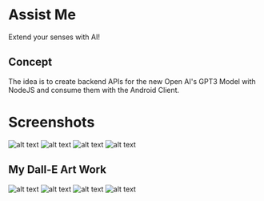 # Assist Me
Extend your senses with AI!

## Concept
The idea is to create backend APIs for the new Open AI's GPT3 Model with NodeJS and consume them with the Android Client.

# Screenshots
![alt text](https://github.com/Singularity-Coder/Assist-Me/blob/main/assets/ss1.png)
![alt text](https://github.com/Singularity-Coder/Assist-Me/blob/main/assets/ss2.png)
![alt text](https://github.com/Singularity-Coder/Assist-Me/blob/main/assets/ss3.png)
![alt text](https://github.com/Singularity-Coder/Assist-Me/blob/main/assets/ss4.png)

## My Dall-E Art Work
![alt text](https://github.com/Singularity-Coder/Assist-Me/blob/main/assets/dall1.png)
![alt text](https://github.com/Singularity-Coder/Assist-Me/blob/main/assets/dall2.png)
![alt text](https://github.com/Singularity-Coder/Assist-Me/blob/main/assets/dall3.png)
![alt text](https://github.com/Singularity-Coder/Assist-Me/blob/main/assets/dall4.png)